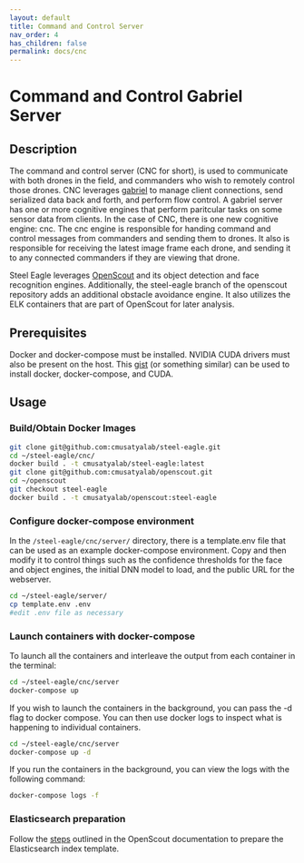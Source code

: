 ```yaml
---
layout: default
title: Command and Control Server
nav_order: 4
has_children: false
permalink: docs/cnc
---
```

<!--
SPDX-FileCopyrightText: 2023 Carnegie Mellon University - Satyalab

SPDX-License-Identifier: GPL-2.0-only
-->
# Command and Control Gabriel Server

## Description

The command and control server (CNC for short), is used to communicate with both drones in the field, and commanders who wish to remotely control those drones. CNC leverages [gabriel](http://github.com/cmusatyalab/gabriel) to manage client connections, send serialized data back and forth, and perform flow control. A gabriel server has one or more cognitive engines that perform paritcular tasks on some sensor data from clients. In the case of CNC, there is one new cognitive engine: cnc. The cnc engine is responsible for handing command and control messages from commanders and sending them to drones. It also is responsible for receiving the latest image frame each drone, and sending it to any connected commanders if they are viewing that drone.

Steel Eagle leverages [OpenScout](https://github.com/cmusatyalab/openscout) and its object detection and face recognition engines. Additionally, the steel-eagle branch of the openscout repository adds an additional obstacle avoidance engine. It also utilizes the ELK containers that are part of OpenScout for later analysis. 

## Prerequisites

Docker and docker-compose must be installed. NVIDIA CUDA drivers must also be present on the host.  This [gist](https://gist.github.com/teiszler/3bdf9c2629ae49f2058977db11b07dfd) (or something similar) can be used to install docker, docker-compose, and CUDA.

## Usage

### Build/Obtain Docker Images



```sh
git clone git@github.com:cmusatyalab/steel-eagle.git
cd ~/steel-eagle/cnc/
docker build . -t cmusatyalab/steel-eagle:latest
git clone git@github.com:cmusatyalab/openscout.git
cd ~/openscout
git checkout steel-eagle
docker build . -t cmusatyalab/openscout:steel-eagle
```

### Configure docker-compose environment

In the `/steel-eagle/cnc/server/` directory, there is a template.env file that can be used as an example docker-compose environment. Copy and then modify it to control things such as the confidence thresholds for the face and object engines, the initial DNN model to load, and the public URL for the webserver.

```sh
cd ~/steel-eagle/server/
cp template.env .env
#edit .env file as necessary
```

### Launch containers with docker-compose

To launch all the containers and interleave the output from each container in the terminal:

```sh
cd ~/steel-eagle/cnc/server
docker-compose up
```

If you wish to launch the containers in the background, you can pass the -d flag to docker compose. You can then use docker logs to inspect what is happening to individual containers.

```sh
cd ~/steel-eagle/cnc/server
docker-compose up -d
```

If you run the containers in the background, you can view the logs with the following command:

```sh
docker-compose logs -f 
```

### Elasticsearch preparation

Follow the [steps](https://github.com/cmusatyalab/openscout/blob/master/README.md#6-create-elasticsearch-index) outlined in the OpenScout documentation to prepare the Elasticsearch index template.
